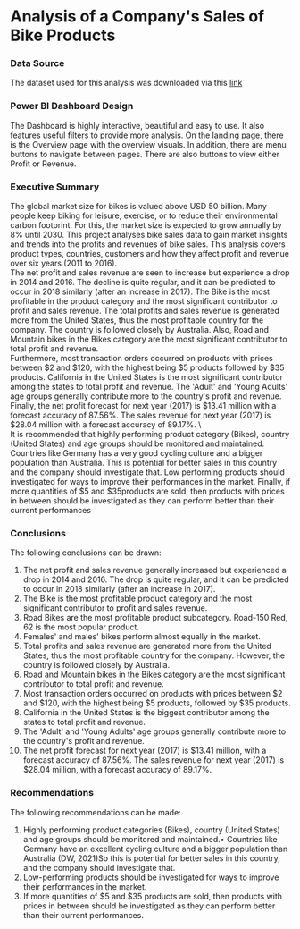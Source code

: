 #  Analysis of a Company's Sales of Bike Products


### Data Source
The dataset used for this analysis was downloaded via this [link](https://www.kaggle.com/datasets/sadiqshah/bike-sales-in-europe)

### Power BI Dashboard Design
The Dashboard is highly interactive, beautiful and easy to use. It also features useful filters to
provide more analysis. On the landing page, there is the Overview page with the overview visuals. In addition, there
are menu buttons to navigate between pages. There are also buttons to view either Profit or
Revenue.

### Executive Summary
The global market size for bikes is valued above USD 50 billion. Many people keep biking for
leisure, exercise, or to reduce their environmental carbon footprint. For this, the market size is
expected to grow annually by 8% until 2030. This project analyses bike sales data to gain
market insights and trends into the profits and revenues of bike sales. This analysis covers
product types, countries, customers and how they affect profit and revenue over six years
(2011 to 2016). \
The net profit and sales revenue are seen to increase but experience a drop in 2014 and 2016.
The decline is quite regular, and it can be predicted to occur in 2018 similarly (after an increase
in 2017). The Bike is the most profitable in the product category and the most significant
contributor to profit and sales revenue. The total profits and sales revenue is generated more
from the United States, thus the most profitable country for the company. The country is
followed closely by Australia. Also, Road and Mountain bikes in the Bikes category are the
most significant contributor to total profit and revenue. \
Furthermore, most transaction orders occurred on products with prices between $2 and $120,
with the highest being $5 products followed by $35 products. California in the United States is
the most significant contributor among the states to total profit and revenue. The 'Adult' and
'Young Adults' age groups generally contribute more to the country's profit and revenue.
Finally, the net profit forecast for next year (2017) is $13.41 million with a forecast accuracy of
87.56%. The sales revenue for next year (2017) is $28.04 million with a forecast accuracy of
89.17%. \  
It is recommended that highly performing product category (Bikes), country (United States)
and age groups should be monitored and maintained. Countries like Germany has a very good
cycling culture and a bigger population than Australia. This is potential for better sales in this
country and the company should investigate that. Low performing products should investigated
for ways to improve their performances in the market. Finally, if more quantities of $5 and $35products are sold, then products with prices in between should be investigated as they can
perform better than their current performances

### Conclusions
The following conclusions can be drawn:
1. The net profit and sales revenue generally increased but experienced a drop in 2014
and 2016. The drop is quite regular, and it can be predicted to occur in 2018 similarly
(after an increase in 2017).
2. The Bike is the most profitable product category and the most significant contributor to
profit and sales revenue.
3. Road Bikes are the most profitable product subcategory. Road-150 Red, 62 is the most
popular product.
4. Females' and males' bikes perform almost equally in the market.
5. Total profits and sales revenue are generated more from the United States, thus the
most profitable country for the company. However, the country is followed closely by
Australia.
6. Road and Mountain bikes in the Bikes category are the most significant contributor to
total profit and revenue.
7. Most transaction orders occurred on products with prices between $2 and $120, with
the highest being $5 products, followed by $35 products.
8. California in the United States is the biggest contributor among the states to total profit
and revenue.
9. The 'Adult' and 'Young Adults' age groups generally contribute more to the country's
profit and revenue.
10. The net profit forecast for next year (2017) is $13.41 million, with a forecast accuracy
of 87.56%. The sales revenue for next year (2017) is $28.04 million, with a forecast
accuracy of 89.17%.

### Recommendations
The following recommendations can be made:
1. Highly performing product categories (Bikes), country (United States) and age groups
should be monitored and maintained.• Countries like Germany have an excellent cycling culture and a bigger population than
Australia (DW, 2021)So this is potential for better sales in this country, and the
company should investigate that.
2. Low-performing products should be investigated for ways to improve their
performances in the market.
3. If more quantities of $5 and $35 products are sold, then products with prices in between
should be investigated as they can perform better than their current performances.
